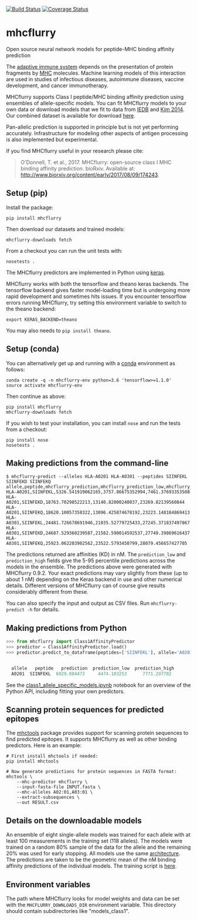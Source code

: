 [![Build Status](https://travis-ci.org/hammerlab/mhcflurry.svg?branch=master)](https://travis-ci.org/hammerlab/mhcflurry) [![Coverage Status](https://coveralls.io/repos/github/hammerlab/mhcflurry/badge.svg?branch=master)](https://coveralls.io/github/hammerlab/mhcflurry?branch=master)

# mhcflurry
Open source neural network models for peptide-MHC binding affinity prediction

The [adaptive immune system](https://en.wikipedia.org/wiki/Adaptive_immune_system)
depends on the presentation of protein fragments by [MHC](https://en.wikipedia.org/wiki/Major_histocompatibility_complex)
molecules. Machine learning models of this interaction are used in studies of
infectious diseases, autoimmune diseases, vaccine development, and cancer
immunotherapy.

MHCflurry supports Class I peptide/MHC binding affinity prediction using
ensembles of allele-specific models. You can fit MHCflurry models to your own data or download models that we fit to data from
[IEDB](http://www.iedb.org/home_v3.php) and [Kim 2014](http://bmcbioinformatics.biomedcentral.com/articles/10.1186/1471-2105-15-241).
Our combined dataset is available for download [here](https://github.com/hammerlab/mhcflurry/releases/download/pre-1.0.0-alpha/data_curated.tar.bz2).

Pan-allelic prediction is supported in principle but is not yet performing
accurately. Infrastructure for modeling other aspects of antigen
processing is also implemented but experimental.

If you find MHCflurry useful in your research please cite:

> O'Donnell, T. et al., 2017. MHCflurry: open-source class I MHC binding affinity prediction. bioRxiv. Available at: http://www.biorxiv.org/content/early/2017/08/09/174243.

## Setup (pip)

Install the package:

```
pip install mhcflurry
```

Then download our datasets and trained models:

```
mhcflurry-downloads fetch
```

From a checkout you can run the unit tests with:

```
nosetests .
```

The MHCflurry predictors are implemented in Python using [keras](https://keras.io).

MHCflurry works with both the tensorflow and theano keras backends. The
tensorflow backend gives faster model-loading time but is undergoing more
rapid development and sometimes hits issues. If you encounter tensorflow errors
running MHCflurry, try setting this environment variable to switch to the theano
backend:

```
export KERAS_BACKEND=theano
```

You may also needs to `pip install theano`.

## Setup (conda)

You can alternatively get up and running with a [conda](https://conda.io/docs/)
environment as follows:

```
conda create -q -n mhcflurry-env python=3.6 'tensorflow>=1.1.0'
source activate mhcflurry-env
```

Then continue as above:

```
pip install mhcflurry
mhcflurry-downloads fetch
```

If you wish to test your installation, you can install `nose` and run the tests
from a checkout:

```
pip install nose
nosetests .
```



## Making predictions from the command-line

```shell
$ mhcflurry-predict --alleles HLA-A0201 HLA-A0301 --peptides SIINFEKL SIINFEKD SIINFEKQ
allele,peptide,mhcflurry_prediction,mhcflurry_prediction_low,mhcflurry_prediction_high
HLA-A0201,SIINFEKL,5326.541919062165,3757.86675352994,7461.37693353508
HLA-A0201,SIINFEKD,18763.70298522213,13140.82000240037,23269.82139560844
HLA-A0201,SIINFEKQ,18620.10057358322,13096.425874678192,23223.148184869413
HLA-A0301,SIINFEKL,24481.726678691946,21035.52779725433,27245.371837497867
HLA-A0301,SIINFEKD,24687.529360239587,21582.590014592537,27749.39869616437
HLA-A0301,SIINFEKQ,25923.062203902562,23522.5793450799,28079.456657427705
```

The predictions returned are affinities (KD) in nM. The `prediction_low` and
`prediction_high` fields give the 5-95 percentile predictions across the models
in the ensemble. The predictions above were generated with MHCflurry 0.9.2.
Your exact predictions may vary slightly from these (up to about 1 nM)
depending on the Keras backend in use and other numerical details.
Different versions of MHCflurry can of course give results considerably
different from these.

You can also specify the input and output as CSV files.
Run `mhcflurry-predict -h` for details.


## Making predictions from Python

```python
>>> from mhcflurry import Class1AffinityPredictor
>>> predictor = Class1AffinityPredictor.load()
>>> predictor.predict_to_dataframe(peptides=['SIINFEKL'], allele='A0201')


  allele   peptide   prediction  prediction_low  prediction_high
  A0201  SIINFEKL  6029.084473     4474.103253      7771.297702
```

See the [class1_allele_specific_models.ipynb](https://github.com/hammerlab/mhcflurry/blob/master/examples/class1_allele_specific_models.ipynb)
notebook for an overview of the Python API, including fitting your own predictors.

## Scanning protein sequences for predicted epitopes

The [mhctools](https://github.com/hammerlab/mhctools) package provides support
for scanning protein sequences to find predicted epitopes. It supports MHCflurry
as well as other binding predictors. Here is an example:

```
# First install mhctools if needed:
pip install mhctools

# Now generate predictions for protein sequences in FASTA format:
mhctools \
    --mhc-predictor mhcflurry \
    --input-fasta-file INPUT.fasta \
    --mhc-alleles A02:01,A03:01 \
    --extract-subsequences \
    --out RESULT.csv
```

## Details on the downloadable models

An ensemble of eight single-allele models was trained for each allele with at least
100 measurements in the training set (118 alleles). The models were trained on a
random 80% sample of the data for the allele and the remaining 20% was used for
early stopping. All models use the same [architecture](downloads-generation/models_class1/hyperparameters.yaml). The
predictions are taken to be the geometric mean of the nM binding affinity
predictions of the individual models. The training script is [here](downloads-generation/models_class1/GENERATE.sh).

## Environment variables

The path where MHCflurry looks for model weights and data can be set with the `MHCFLURRY_DOWNLOADS_DIR` environment variable. This directory should contain subdirectories like "models_class1".
